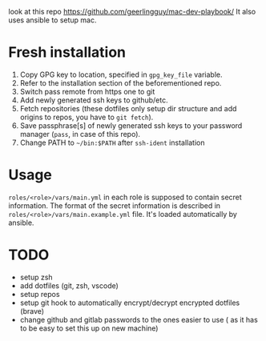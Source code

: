 look at this repo https://github.com/geerlingguy/mac-dev-playbook/
It also uses ansible to setup mac.

Fresh installation
===
1. Copy GPG key to location, specified in `gpg_key_file` variable.
2. Refer to the installation section of the beforementioned repo.
3. Switch pass remote from https one to git
4. Add newly generated ssh keys to github/etc.
5. Fetch repositories (these dotfiles only setup dir structure and add origins to repos, you have to `git fetch`).
6. Save passphrase[s] of newly generated ssh keys to your password manager (`pass`, in case of this repo).
7. Change PATH to `~/bin:$PATH` after `ssh-ident` installation

Usage
===
`roles/<role>/vars/main.yml` in each role is supposed to contain secret information. The format of the secret information is described in `roles/<role>/vars/main.example.yml` file. It's loaded automatically by ansible.

TODO
===
- setup zsh
- add dotfiles (git, zsh, vscode)
- setup repos
- setup git hook to automatically encrypt/decrypt encrypted dotfiles (brave)
- change github and gitlab passwords to the ones easier to use ( as it has to be easy to set this up on new machine)
